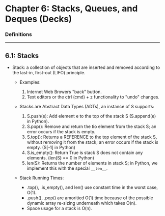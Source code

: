 # Chapter 6: Stacks, Queues, and Deques (Decks)

### Definitions

---

## 6.1: Stacks

- Stack: a collection of objects that are inserted and removed according to the last-in, first-out (LIFO) principle.

    - Examples:
        1. Internet Web Browers "back" button.
        2. Text editors or the ctrl (cmd) + z functionality to "undo" changes.

    - Stacks are Abstract Data Types (ADTs), an instance of S supports:
        1. S.push(e): Add element e to the top of the stack S (S.append(e) in Python).
        2. S.pop(): Remove and return the tio element from the stack S; an error occurs if the stack is empty. 
        3. S.top(): Returns a REFERENCE to the top element of the stack S, without removing it from the stack; an error occurs if the stack is empty. (S[-1] in Python)
        4. S.is_empty(): Return True is stack S does not contain any elements. (len(S) == 0 in Python)
        5. len(S): Returns the number of elements in stack S; in Python, we implement this with the special ```__len__```. 

    - Stack Running Times:
        - .top(), .is_empty(), and len() use constant time in the worst case, O(1).
        - .push(), .pop() are amoritied O(1) time because of the possible dynamic array re-sizing underneath which takes O(n). 
        - Space usage for a stack is O(n).


